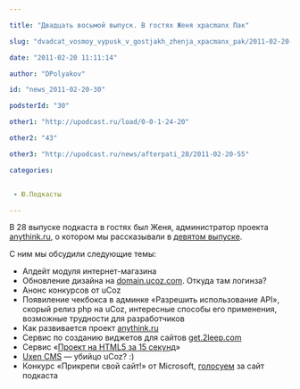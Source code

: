 ```yaml
---

title: "Двадцать восьмой выпуск. В гостях Женя xpacmanx Пак"

slug: "dvadcat_vosmoy_vypusk_v_gostjakh_zhenja_xpacmanx_pak/2011-02-20-30"

date: "2011-02-20 11:11:14"

author: "DPolyakov"

id: "news_2011-02-20-30"

podsterId: "30"

other1: "http://upodcast.ru/load/0-0-1-24-20"

other2: "43"

other3: "http://upodcast.ru/news/afterpati_28/2011-02-20-55"

categories:


 - Ю.Подкасты

---
```

В 28 выпуске подкаста в гостях был Женя, администратор проекта [anythink.ru](http://anythink.ru "http://anythink.ru"), о котором мы рассказывали в [девятом выпуске](http://upodcast.ru/news/devjatyj_vypusk_v_gostjakh_anythink_ru/2010-06-14-11).

С ним мы обсудили следующие темы:

*   Апдейт модуля интернет-магазина
*   Обновление дизайна на [domain.ucoz.com](https://domain.ucoz.com "https://domain.ucoz.com"). Откуда там логинза?
*   Анонс конкурсов от uCoz
*   Появиление чекбокса в админке «Разрешить использование API», скорый релиз php на uCoz, интересные способы его применения, возможные трудности для разработчиков
*   Как развивается проект [anythink.ru](http://anythink.ru "http://anythink.ru")
*   Сервис по созданию виджетов для сайтов [get.2leep.com](http://get.2leep.com "http://get.2leep.com")
*   Сервис «[Проект на HTML5 за 15 секунд](http://initializr.com/ "http://initializr.com/")»
*   [Uxen CMS](http://uxen.ru/ "http://uxen.ru/") — убийцо uCoz? :)
*   Конкурс «Прикрепи свой сайт!» от Microsoft, [голосуем](http://pinnedsite.cloudapp.net/Vote/44438a0d-c1a3-4f75-a3b0-6d731e944932 "http://pinnedsite.cloudapp.net/Vote/44438a0d-c1a3-4f75-a3b0-6d731e944932") за сайт подкаста